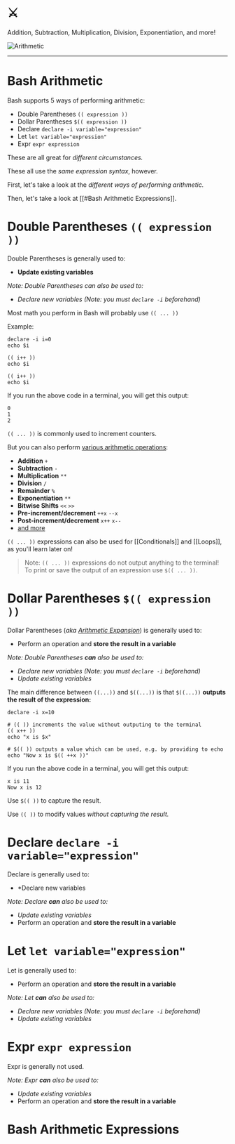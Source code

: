 # ⚔️

Addition, Subtraction, Multiplication, Division, Exponentiation, and more!

![Arithmetic](Arithmetic.jpg)

---

# Bash Arithmetic

Bash supports 5 ways of performing arithmetic:
- Double Parentheses `(( expression ))`
- Dollar Parentheses `$(( expression ))`
- Declare `declare -i variable="expression"`
- Let `let variable="expression"`
- Expr `expr expression`

These are all great for _different circumstances._

These all use the _same expression syntax_, however.

First, let's take a look at the *different ways of performing arithmetic.*

Then, let's take a look at [[#Bash Arithmetic Expressions]].

# Double Parentheses `(( expression ))`

Double Parentheses is generally used to:
- **Update existing variables**

*Note: Double Parentheses can also be used to:*
- *Declare new variables (Note: you must `declare -i` beforehand)*

Most math you perform in Bash will probably use `(( ... ))`

Example:

```shell
declare -i i=0
echo $i

(( i++ ))
echo $i

(( i++ ))
echo $i
```

If you run the above code in a terminal, you will get this output:

```
0
1
2
```

`(( ... ))` is commonly used to increment counters.

But you can also perform [various arithmetic operations](https://www.gnu.org/software/bash/manual/html_node/Shell-Arithmetic.html#Shell-Arithmetic):
- **Addition** `+`
- **Subtraction** `-`
- **Multiplication** `**`
- **Division** `/`
- **Remainder** `%`
- **Exponentiation** `**`
- **Bitwise Shifts** `<<` `>>`
- **Pre-increment/decrement** `++x` `--x`
- **Post-increment/decrement** `x++` `x--`
- [and more](https://www.gnu.org/software/bash/manual/html_node/Shell-Arithmetic.html#Shell-Arithmetic)

`(( ... ))` expressions can also be used for [[Conditionals]] and [[Loops]], as you'll learn later on!

> Note: `(( ... ))` expressions do not output anything to the terminal!
> To print or save the output of an expression use `$(( ... ))`.

# Dollar Parentheses `$(( expression ))`

Dollar Parentheses (_aka [Arithmetic Expansion](https://www.gnu.org/software/bash/manual/html_node/Arithmetic-Expansion.html)_) is generally used to:
- Perform an operation and **store the result in a variable**

*Note: Double Parentheses **can** also be used to:*
- *Declare new variables (Note: you must `declare -i` beforehand)*
- *Update existing variables*

The main difference between `((...))` and `$((...))` is that `$((...))` **outputs the result of the expression:**

```shell
declare -i x=10

# (( )) increments the value without outputing to the terminal
(( x++ ))
echo "x is $x"

# $(( )) outputs a value which can be used, e.g. by providing to echo
echo "Now x is $(( ++x ))"
```

If you run the above code in a terminal, you will get this output:

```
x is 11
Now x is 12
```

Use `$(( ))` to capture the result.

Use `(( ))` to modify values _without capturing the result._

# Declare `declare -i variable="expression"`

Declare is generally used to:
- *Declare new variables

*Note: Declare **can** also be used to:*
- *Update existing variables*
- Perform an operation and **store the result in a variable**

# Let `let variable="expression"`

Let is generally used to:
- Perform an operation and **store the result in a variable**

*Note: Let **can** also be used to:*
- *Declare new variables (Note: you must `declare -i` beforehand)*
- *Update existing variables*


# Expr `expr expression`
Expr is generally not used.

*Note: Expr **can** also be used to:*
- *Update existing variables*
- Perform an operation and **store the result in a variable**


# Bash Arithmetic Expressions